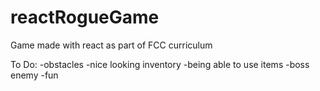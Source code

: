 # reactRogueGame
Game made with react as part of FCC curriculum

To Do:
-obstacles
-nice looking inventory
-being able to use items
-boss enemy
-fun
